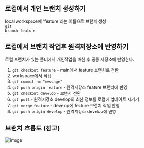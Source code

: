 ## 로컬에서 개인 브랜치 생성하기
local workspace에 'feature'라는 이름으로 브랜치 생성 <br>
<code>git branch feature</code> 

## 로컬에서 브랜치 작업후 원격저장소에 반영하기
로컬 브랜치가 있는 폴더에서 개인작업을 마친 후 공동 저장소에 반영한다.

1. <code>git checkout feature</code>  - main에서 feature 브랜치로 전환
2. workspace에서 작업
3. <code>git commit -m "message"</code>
4. <code>git push origin feature</code>  - 원격저장소 feature 브랜치에 반영
5. <code>git checkout develop</code>  - 브랜치 전환
6. <code>git pull</code>  - 원격저장소 develop의 최신 정보를 로컬에 업데이트 시키기
7. <code>git merge feature</code>  - develop에 feature 브랜치 작업 반영
8. <code>git push origin develop</code>  - 원격저장소 develop에 반영

## 브랜치 흐름도 (참고)
![image](https://github.com/user-attachments/assets/e3c8f7dd-16cd-4d5b-bf86-15bf5b7d5627)
